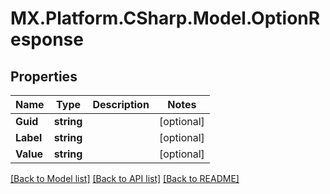 # MX.Platform.CSharp.Model.OptionResponse

## Properties

Name | Type | Description | Notes
------------ | ------------- | ------------- | -------------
**Guid** | **string** |  | [optional] 
**Label** | **string** |  | [optional] 
**Value** | **string** |  | [optional] 

[[Back to Model list]](../README.md#documentation-for-models) [[Back to API list]](../README.md#documentation-for-api-endpoints) [[Back to README]](../README.md)

